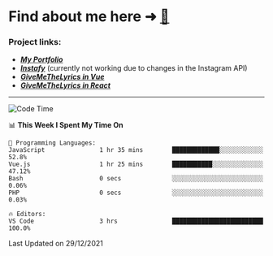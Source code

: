 # Find about me here ➜ [🧑](https://pauabella.dev)

### Project links:
- ***[My Portfolio](https://pauabella.dev)***
- ***[Instafy](https://instafy.me)*** (currently not working due to changes in the Instagram API)
- ***[GiveMeTheLyrics in Vue](https://lyrics.pauabella.dev)***
- ***[GiveMeTheLyrics in React](https://pauabella.dev/GiveMeTheLyrics)***

---
<!--START_SECTION:waka-->
![Code Time](http://img.shields.io/badge/Code%20Time-737%20hrs%2014%20mins-blue)

📊 **This Week I Spent My Time On** 

```text
💬 Programming Languages: 
JavaScript               1 hr 35 mins        █████████████░░░░░░░░░░░░   52.8% 
Vue.js                   1 hr 25 mins        ███████████░░░░░░░░░░░░░░   47.12% 
Bash                     0 secs              ░░░░░░░░░░░░░░░░░░░░░░░░░   0.06% 
PHP                      0 secs              ░░░░░░░░░░░░░░░░░░░░░░░░░   0.03%

🔥 Editors: 
VS Code                  3 hrs               █████████████████████████   100.0%

```


 Last Updated on 29/12/2021
<!--END_SECTION:waka-->
